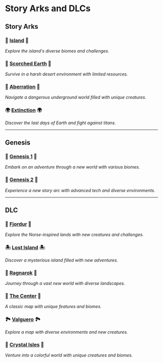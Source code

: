 # Story Arks and DLCs

## Story Arks

### 🌴 [Island](Island.md) 🌴
*Explore the island's diverse biomes and challenges.*

### 🌵 [Scorched Earth](Scorched-Earth.md) 🌵
*Survive in a harsh desert environment with limited resources.*

### 🦠 [Aberration](Aberration.md) 🦠
*Navigate a dangerous underground world filled with unique creatures.*

### 🌍 [Extinction](Extinction.md) 🌍
*Discover the last days of Earth and fight against titans.*

---

## Genesis

### 🌌 [Genesis 1](Genesis1.md) 🌌
*Embark on an adventure through a new world with various biomes.*

### 🚀 [Genesis 2](Genesis2.md) 🚀
*Experience a new story arc with advanced tech and diverse environments.*

---

## DLC

### 🏰 [Fjordur](Fjordur.md) 🏰
*Explore the Norse-inspired lands with new creatures and challenges.*

### 🏝️ [Lost Island](Lost-Island.md) 🏝️
*Discover a mysterious island filled with new adventures.*

### 🌋 [Ragnarok](Ragnarok.md) 🌋
*Journey through a vast new world with diverse landscapes.*

### 🌲 [The Center](TheCenter.md) 🌲
*A classic map with unique features and biomes.*

### 🏞️ [Valguero](Valguero.md) 🏞️
*Explore a map with diverse environments and new creatures.*

### 💎 [Crystal Isles](Crystal-Isles.md) 💎
*Venture into a colorful world with unique creatures and biomes.*

